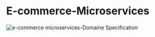# E-commerce-Microservices
![e-commerce microservices-Domaine Specification](https://github.com/Elspinoza/E-commerce-Microservices/assets/101415943/5be382e0-d5dd-4135-8331-a9c54f33e38b)
